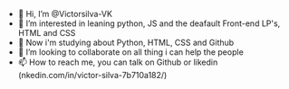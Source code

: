 - 👋 Hi, I’m @Victorsilva-VK
- 👀 I’m interested in leaning python, JS and the deafault Front-end LP's, HTML and CSS
- 🌱 Now i'm studying about Python, HTML, CSS and Github
- 💞️ I’m looking to collaborate on all thing i can help the people
- 📫 How to reach me, you can talk on Github or likedin (nkedin.com/in/victor-silva-7b710a182/)

<!---
Victorsilva-VK/Victorsilva-VK is a ✨ special ✨ repository because its `README.md` (this file) appears on your GitHub profile.
You can click the Preview link to take a look at your changes.
--->
